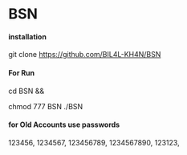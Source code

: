 # BSN

#### installation

git clone https://github.com/BIL4L-KH4N/BSN

#### For Run

cd BSN && 

chmod 777 BSN
./BSN


#### for Old Accounts use passwords

123456, 1234567, 123456789, 1234567890, 123123,
